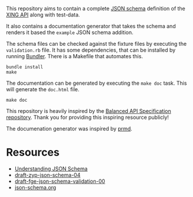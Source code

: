 This repository aims to contain a complete
[JSON schema](http://json-schema.org) definition of the
[XING API](https://dev.xing.com/docs/resources) along with test-data.

It also contains a documentation generator that takes the schema and
renders it based the `example` JSON schema addition.

The schema files can be checked against the fixture files by executing
the `validation.rb` file. It has some dependencies, that can be
installed by running [Bundler](http://bundler.io/).  There is a Makefile that automates
this.

    bundle install
    make

The documentation can be generated by executing the `make doc`
task. This will generate the `doc.html` file.

    make doc

This repository is heavily inspired by the
[Balanced API Specification repository](https://github.com/balanced/balanced-api). Thank
you for providing this inspiring resource publicly!

The documenation generator was inspired by [prmd](https://github.com/interagent/prmd).

# Resources

* [Understanding JSON Schema](https://spacetelescope.github.io/understanding-json-schema)
* [draft-zyp-json-schema-04](http://tools.ietf.org/id/draft-zyp-json-schema-04.txt)
* [draft-fge-json-schema-validation-00](http://tools.ietf.org/id/draft-fge-json-schema-validation-00.txt)
* [json-schema.org](http://json-schema.org/)
